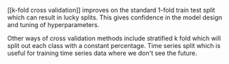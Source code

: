 [[k-fold cross validation]] improves on the standard 1-fold train test split which can result in lucky splits. This gives confidence in the model design and tuning of hyperparameters.

Other ways of cross validation methods include stratified k fold which will split out each class with a constant percentage. Time series split which is useful for training time series data where we don't see the future.